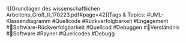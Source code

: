 
![[Grundlagen des wissenschaftlichen Arbeitens_Groß_II_170223.pdf#page=42]]Tags & Topics:
   #UML-Klassendiagramm
   #Quellcode
   #Rückverfolgbarkeit
   #Engagement
   #Software-Rückverfolgbarkeit
   #Quellcod
   #Debuggen
   #Verständnis
   #Software
   #Rayner
   #Quellcodes
   #Debugg